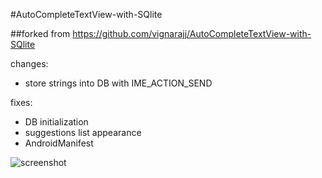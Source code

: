 #AutoCompleteTextView-with-SQlite 

##forked from https://github.com/vignarajj/AutoCompleteTextView-with-SQlite

changes:
- store strings into DB with IME_ACTION_SEND

fixes:
- DB initialization
- suggestions list appearance
- AndroidManifest

![screenshot](https://raw.github.com/dentex/AutoCompleteTextView-with-SQlite/master/Screenshot.png)
